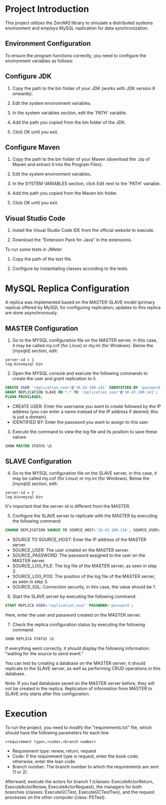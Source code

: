 # Project Introduction

This project utilizes the ZeroMQ library to simulate a distributed systems environment and employs MySQL replication for data synchronization.

## Environment Configuration

To ensure the program functions correctly, you need to configure the environment variables as follows:

## Configure JDK

1. Copy the path to the bin folder of your JDK (works with JDK version 8 onwards).

2. Edit the system environment variables.

3. In the system variables section, edit the 'PATH' variable.

4. Add the path you copied from the bin folder of the JDK.

5. Click OK until you exit.

## Configure Maven

1. Copy the path to the bin folder of your Maven (download the .zip of Maven and extract it into the Program Files).

2. Edit the system environment variables.

3. In the SYSTEM VARIABLES section, click Edit next to the 'PATH' variable.

4. Add the path you copied from the Maven bin folder.

5. Click OK until you exit.

## Visual Studio Code

1. Install the Visual Studio Code IDE from the official website to execute.

2. Download the "Extension Pack for Java" in the extensions.

To run some tests in JMeter

1. Copy the path of the text file.

2. Configure by instantiating classes according to the tests.

# MySQL Replica Configuration

A replica was implemented based on the MASTER-SLAVE model (primary replica) offered by MySQL for configuring replication; updates to this replica are done asynchronously.

## MASTER Configuration

1. Go to the MYSQL configuration file on the MASTER server, in this case, it may be called my.cnf (for Linux) or my.ini (for Windows). Below the [mysqld] section, edit:

```
server-id = 1
log-bin=mysql-bin
```

2. Open the MYSQL console and execute the following commands to create the user and grant replication to it.

```sql
CREATE USER 'replication_user'@'10.43.100.141' IDENTIFIED BY 'password';
GRANT REPLICATION SLAVE ON *.* TO 'replication_user'@'10.43.100.141';
FLUSH PRIVILEGES;
```

- CREATE USER: Enter the username you want to create followed by the IP address (you can enter a name instead of the IP address if desired; this is just a domain).
- IDENTIFIED BY: Enter the password you want to assign to this user.

3. Execute the command to view the log file and its position to save these values:

```sql
SHOW MASTER STATUS \G
```

## SLAVE Configuration

4. Go to the MYSQL configuration file on the SLAVE server, in this case, it may be called my.cnf (for Linux) or my.ini (for Windows). Below the [mysqld] section, edit:

```
server-id = 2
log-bin=mysql-bin
```

It's important that the server-id is different from the MASTER.

5. Configure the SLAVE server to replicate with the MASTER by executing the following command:

```sql
CHANGE REPLICATION SOURCE TO SOURCE_HOST='10.43.100.136', SOURCE_USER='replication_user', SOURCE_PASSWORD='password', SOURCE_LOG_FILE='mysql-bin.000001', SOURCE_LOG_POS=905, SOURCE_SSL=1;
```

- SOURCE TO SOURCE_HOST: Enter the IP address of the MASTER server.
- SOURCE_USER: The user created on the MASTER server.
- SOURCE_PASSWORD: The password assigned to the user on the MASTER server.
- SOURCE_LOG_FILE: The log file of the MASTER server, as seen in step 3.
- SOURCE_LOG_POS: The position of the log file of the MASTER server, as seen in step 3.
- SOURCE_SSL: Connection security, in this case, the value should be 1.

6. Start the SLAVE server by executing the following command:

```sql
START REPLICA USER='replication_user' PASSWORD='password';  
```

Here, enter the user and password created on the MASTER server.

7. Check the replica configuration status by executing the following command:

```sql
SHOW REPLICA STATUS \G   
```

If everything went correctly, it should display the following information: "waiting for the source to send event."

You can test by creating a database on the MASTER server; it should replicate to the SLAVE server, as well as performing CRUD operations in this database.

Note: If you had databases saved on the MASTER server before, they will not be created in the replica. Replication of information from MASTER to SLAVE only starts after this configuration.

# Execution

To run the project, you need to modify the "requirements.txt" file, which should have the following parameters for each line:

```
<requirement type>,<code>,<branch number>
```

- Requirement type: renew, return, request
- Code: If the requirement type is request, enter the book code; otherwise, enter the loan code.
- Branch number: The branch number to which the requirements are sent (1 or 2).

Afterward, execute the actors for branch 1 (classes: ExecuteActorReturn, ExecuteActorRenew, ExecuteActorRequest), the managers for both branches (classes: ExecuteGCTest, ExecuteGCTestTwo), and the request processes on the other computer (class: PSTest).
